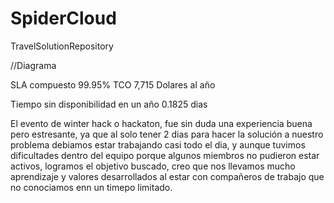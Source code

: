 # SpiderCloud
TravelSolutionRepository

//Diagrama

SLA compuesto 99.95%
TCO 7,715 Dolares al año


Tiempo sin disponibilidad en un año 0.1825 dias


El evento de winter hack o hackaton, fue sin duda una experiencia buena pero estresante, ya que al solo tener 2 dias para hacer la solución a nuestro problema debiamos estar trabajando casi todo el dia, y aunque tuvimos dificultades dentro del equipo porque algunos miembros no pudieron estar activos, logramos el objetivo buscado, creo que nos llevamos mucho aprendizaje y valores desarrollados al estar con compañeros de trabajo que no conociamos enn un timepo limitado.

